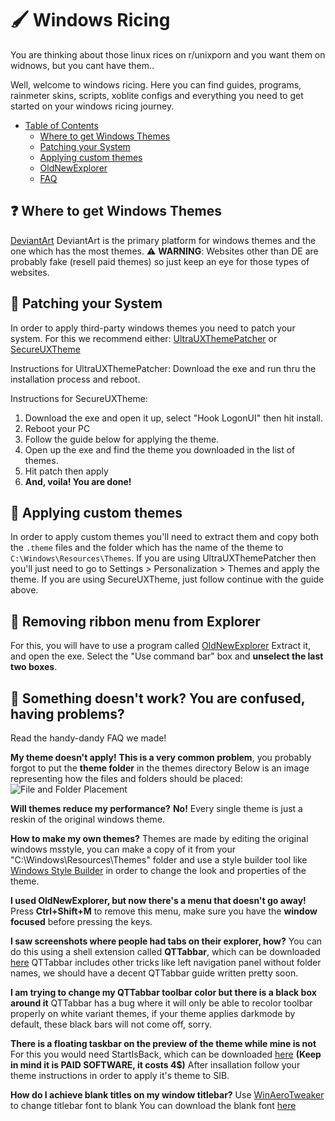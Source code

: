 # 🖌️ Windows Ricing

You are thinking about those linux rices on r/unixporn and you want them on widnows, but you cant have them.. 

Well, welcome to windows ricing. Here you can find guides, programs, rainmeter skins, scripts, xoblite configs and everything you need to get started on your windows ricing journey.

- [Table of Contents](#table-of-contents) <a name="table-of-contents"></a>
  - [Where to get Windows Themes](#where-to-get-themes)
  - [Patching your System](#patching-your-system)
  - [Applying custom themes](#applying-custom-themes)
  - [OldNewExplorer](#old-new-explorer)
  - [FAQ](#faq)

## ❓ Where to get Windows Themes <a name="where-to-get-themes"></a>
[DeviantArt](https://deviantart.com/) 
DeviantArt is the primary platform for windows themes and the one which has the most themes.
⚠️ **WARNING**: Websites other than DE are probably fake (resell paid themes) so just keep an eye for those types of websites.

## 🔧 Patching your System <a name="patching-your-system"></a>
In order to apply third-party windows themes you need to patch your system. For this we recommend either:
[UltraUXThemePatcher](https://mhoefs.eu/software_uxtheme.php?ref=syssel&lang=en)
or
[SecureUXTheme](https://github.com/namazso/SecureUxTheme)

Instructions for UltraUXThemePatcher:
Download the exe and run thru the installation process and reboot.

Instructions for SecureUXTheme:
1. Download the exe and open it up, select "Hook LogonUI" then hit install.
2. Reboot your PC
3. Follow the guide below for applying the theme.
4. Open up the exe and find the theme you downloaded in the list of themes.
5. Hit patch then apply
6. **And, voila! You are done!**

## 🎨 Applying custom themes <a name="applying-custom-themes"></a>
In order to apply custom themes you'll need to extract them and copy both the ```.theme``` files and the folder which has the name of the theme to ```C:\Windows\Resources\Themes```. If you are using UltraUXThemePatcher then you'll just need to go to Settings > Personalization > Themes and apply the theme.
If you are using SecureUXTheme, just follow continue with the guide above.

## 🎀 Removing ribbon menu from Explorer <a name="old-new-explorer"></a>
For this, you will have to use a program called [OldNewExplorer](https://tihiy.net/files/OldNewExplorer.rar)
Extract it, and open the exe.
Select the "Use command bar" box and **unselect the last two boxes**.

## 🚧 Something doesn't work? You are confused, having problems? <a name="faq"></a>
Read the handy-dandy FAQ we made!

**My theme doesn't apply!**
  **This is a very common problem**, you probably forgot to put the **theme folder** in the themes directory
Below is an image representing how the files and folders should be placed:
![File and Folder Placement](https://raw.githubusercontent.com/winthemers/windows-ricing/main/file-folder-placement.png)

**Will themes reduce my performance?**
**No!** Every single theme is just a reskin of the original windows theme.

**How to make my own themes?**
  Themes are made by editing the original windows msstyle, you can make a copy of it from your "C:\Windows\Resources\Themes" folder and use a style builder tool like [Windows Style Builder](https://www.vistastylebuilder.com/) in order to change the look and properties of the theme.

**I used OldNewExplorer, but now there's a menu that doesn't go away!**
  Press **Ctrl+Shift+M** to remove this menu, make sure you have the **window focused** before pressing the keys.

**I saw screenshots where people had tabs on their explorer, how?**
  You can do this using a shell extension called **QTTabbar**, which can be downloaded [here](http://qttabbar.wikidot.com/)
 QTTabbar includes other tricks like left navigation panel without folder names, we should have a decent QTTabbar guide written pretty soon.
 
 **I am trying to change my QTTabbar toolbar color but there is a black box around it**
  QTTabbar has a bug where it will only be able to recolor toolbar properly on white variant themes, if your theme applies darkmode by default, these black bars will not come off, sorry.
  
**There is a floating taskbar on the preview of the theme while mine is not**
  For this you would need StartIsBack, which can be downloaded [here](https://www.startisback.com/) **(Keep in mind it is PAID SOFTWARE, it costs 4$)**
After insallation follow your theme instructions in order to apply it's theme to SIB.  

**How do I achieve blank titles on my window titlebar?**
  Use [WinAeroTweaker](https://winaerotweaker.com/) to change titlebar font to blank
You can download the blank font [here](https://cdn.discordapp.com/attachments/763855843476766740/847301543429799956/BLANK.TTF)
